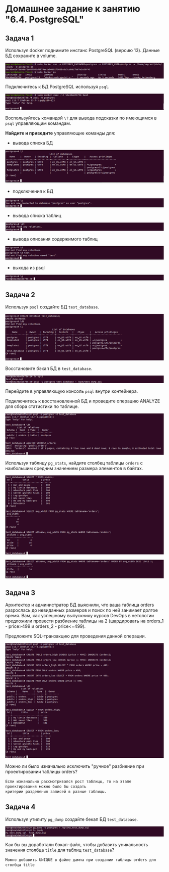 # Домашнее задание к занятию "6.4. PostgreSQL"

## Задача 1

Используя docker поднимите инстанс PostgreSQL (версию 13). Данные БД сохраните в volume.

![](img/task1.1.png)

Подключитесь к БД PostgreSQL используя `psql`.

![](img/task1.2.png)

Воспользуйтесь командой `\?` для вывода подсказки по имеющимся в `psql` управляющим командам.

**Найдите и приведите** управляющие команды для:
- вывода списка БД

![](img/task1.3.png)

- подключения к БД

![](img/task1.4.png)

- вывода списка таблиц

![](img/task1.5.png)

- вывода описания содержимого таблиц

![](img/task1.6.png)

- выхода из psql

![](img/task1.7.png)

## Задача 2

Используя `psql` создайте БД `test_database`.

![](img/task2.1.png)

Восстановите бэкап БД в `test_database`.

![](img/task2.2.png)

Перейдите в управляющую консоль `psql` внутри контейнера.

Подключитесь к восстановленной БД и проведите операцию ANALYZE для сбора статистики по таблице.

![](img/task2.3.png)

Используя таблицу `pg_stats`, найдите столбец таблицы `orders` с наибольшим средним значением 
размера элементов в байтах.

![](img/task2.4.png)


![](img/task2.4.1.png)

## Задача 3

Архитектор и администратор БД выяснили, что ваша таблица orders разрослась до невиданных размеров и
поиск по ней занимает долгое время. Вам, как успешному выпускнику курсов DevOps в нетологии предложили
провести разбиение таблицы на 2 (шардировать на orders_1 - price>499 и orders_2 - price<=499).

Предложите SQL-транзакцию для проведения данной операции.

![](img/task3.1.png)

Можно ли было изначально исключить "ручное" разбиение при проектировании таблицы orders?

```
Если изначально рассмотривался рост таблицы, то на этапе проектирования можно было бы создать 
критерии разделения записей в разные таблицы.
```

## Задача 4

Используя утилиту `pg_dump` создайте бекап БД `test_database`.

![](img/task4.2.png)

Как бы вы доработали бэкап-файл, чтобы добавить уникальность значения столбца `title` для таблиц `test_database`?

```
Можно добавить UNIQUE в файле дампа при создании таблицы orders для столбца title
```


